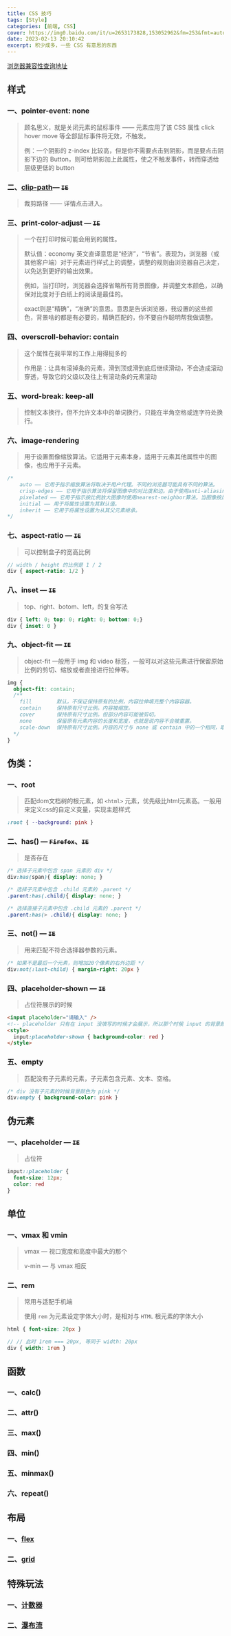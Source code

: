 ```yaml
---
title: CSS 技巧
tags: [Style]
categories: [前端, CSS]
cover: https://img0.baidu.com/it/u=2653173828,153052962&fm=253&fmt=auto&app=138&f=JPEG?w=947&h=500
date: 2023-02-13 20:10:42
excerpt: 积少成多，一些 CSS 有意思的东西
---
```

[浏览器兼容性查询地址](https://caniuse.com/)

## 样式

### 一、pointer-event: none

> 顾名思义，就是关闭元素的鼠标事件 —— 元素应用了该 CSS 属性 click hover move 等全部鼠标事件将无效，不触发。
>
> 例：一个阴影的 z-index 比较高，但是你不需要点击到阴影，而是要点击阴影下边的 Button，则可给阴影加上此属性，使之不触发事件，转而穿透给 层级更低的 button



### 二、[clip-path](/blog/2023/08/16/前端/css/clip-path/)— ~~`IE`~~
> 裁剪路径 —— 详情点击进入。

### 三、print-color-adjust — ~~`IE`~~

>  一个在打印时候可能会用到的属性。
>
> 默认值：economy 英文直译意思是“经济”，“节省”。表现为，浏览器（或其他客户端）对于元素进行样式上的调整，调整的规则由浏览器自己决定，以免达到更好的输出效果。
>
> 例如，当打印时，浏览器会选择省略所有背景图像，并调整文本颜色，以确保对比度对于白纸上的阅读是最佳的。
>
> exact则是“精确”，“准确”的意思。意思是告诉浏览器，我设置的这些颜色，背景啥的都是有必要的，精确匹配的，你不要自作聪明帮我做调整。



### 四、overscroll-behavior: contain

> 这个属性在我平常的工作上用得挺多的
>
> 作用是：让具有滚掉条的元素，滑到顶或滑到底后继续滑动，不会造成滚动穿透，导致它的父级以及往上有滚动条的元素滚动



### 五、word-break: keep-all 

> 控制文本换行，但不允许文本中的单词换行，只能在半角空格或连字符处换行。

### 六、image-rendering

> 用于设置图像缩放算法。它适用于元素本身，适用于元素其他属性中的图像，也应用于子元素。

```scss
/*
	auto —— 它用于指示缩放算法将取决于用户代理。不同的浏览器可能具有不同的算法。
	crisp-edges —— 它用于指示算法将保留图像中的对比度和边。由于使用anti-aliasing，它不会使颜色变平滑或使图像模糊。此处使用的一些算法是nearest-neighbor和其他非平滑缩放算法。
	pixelated —— 它用于指示按比例放大图像时使用nearest-neighbor算法。当图像按比例缩小时，其行为与自动值相同。
	initial —— 用于将属性设置为其默认值。
	inherit —— 它用于将属性设置为从其父元素继承。
*/
```

### 七、aspect-ratio — ~~`IE`~~

> 可以控制盒子的宽高比例

```scss
// width / height 的比例是 1 / 2
div { aspect-ratio: 1/2 }
```

### 八、inset — ~~`IE`~~

> top、right、botom、left，的复合写法

```scss
div { left: 0; top: 0; right: 0; bottom: 0;}
div { inset: 0 }
```

### 九、object-fit — ~~`IE`~~

> object-fit 一般用于 img 和 video 标签，一般可以对这些元素进行保留原始比例的剪切、缩放或者直接进行拉伸等。

```scss
img {
  object-fit: contain;
  /**
    fill        默认，不保证保持原有的比例，内容拉伸填充整个内容容器。
    contain     保持原有尺寸比例。内容被缩放。
    cover       保持原有尺寸比例。但部分内容可能被剪切。
    none        保留原有元素内容的长度和宽度，也就是说内容不会被重置。
    scale-down  保持原有尺寸比例。内容的尺寸与 none 或 contain 中的一个相同，取决于它们两个之间谁得到的对象尺寸会更小一些。
  */
}
```



## 伪类：

### 一、root

> 匹配dom文档树的根元素，如 `<html>` 元素，优先级比html元素高。一般用来定义css的自定义变量，实现主题样式

```scss
:root { --background: pink }
```

### 二、has() — ~~`Firefox`~~、~~`IE`~~

> 是否存在

```scss
/* 选择子元素中包含 span 元素的 div */
div:has(span){ display: none; }

/* 选择子元素中包含 .child 元素的 .parent */
.parent:has(.child){ display: none; }

/* 选择直接子元素中包含 .child 元素的 .parent */
.parent:has(> .child){ display: none; }
```

### 三、not() — ~~`IE`~~

> 用来匹配不符合选择器参数的元素。

```scss
/* 如果不是最后一个元素，则增加20个像素的右外边距 */
div:not(:last-child) { margin-right: 20px }
```

### 四、placeholder-shown — ~~`IE`~~

> 占位符展示的时候

```html
<input placeholder="请输入" />
<!-- placeholder 只有在 input 没填写的时候才会展示，所以那个时候 input 的背景颜色就是 red -->
<style>
  input:placeholder-shown { background-color: red }
</style>
```

### 五、empty

> 匹配没有子元素的元素，子元素包含元素、文本、空格。

```scss
/* div 没有子元素的时候背景颜色为 pink */
div:empty { background-color: pink }
```



## 伪元素

### 一、placeholder — ~~`IE`~~

> 占位符

```scss
input::placeholder {
  font-size: 12px;
  color: red
}
```

## 单位

### 一、vmax 和 vmin

> vmax — 视口宽度和高度中最大的那个
>
> v-min — 与 vmax 相反

### 二、rem

> 常用与适配手机端
>
> 使用 `rem` 为元素设定字体大小时，是相对与 `HTML` 根元素的字体大小

```scss
html { font-size: 20px }

// // 此时 1rem === 20px, 等同于 width: 20px
div { width: 1rem }
```

## 函数

### 一、calc()

### 二、attr()

### 三、max()

### 四、min()

### 五、minmax()

### 六、repeat()

## 布局

### 一、[flex](https://www.ruanyifeng.com/blog/2015/07/flex-grammar.html)

### 二、[grid](https://www.ruanyifeng.com/blog/2019/03/grid-layout-tutorial.html)

## 特殊玩法

### 一、[计数器](/blog/2023/08/17/前端/css/counter/)

### 二、[瀑布流](/blog/2023/08/18/前端/css/masonry/)